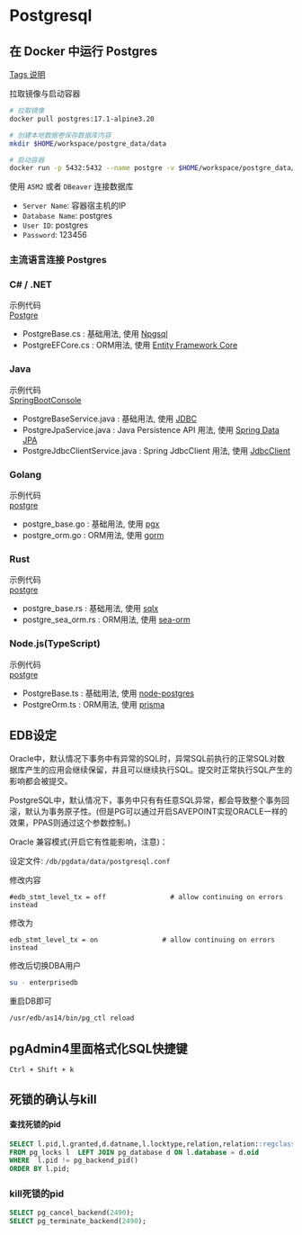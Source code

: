 # Postgresql

## 在 Docker 中运行 Postgres

[Tags 说明](https://github.com/docker-library/docs/blob/master/postgres/README.md)

拉取镜像与启动容器
```bash
# 拉取镜像
docker pull postgres:17.1-alpine3.20

# 创建本地数据卷保存数据库内容
mkdir $HOME/workspace/postgre_data/data

# 启动容器
docker run -p 5432:5432 --name postgre -v $HOME/workspace/postgre_data/data:/var/lib/postgresql/data -e POSTGRES_PASSWORD=123456 -d postgres:17.1-alpine3.20
```

使用 ``A5M2`` 或者 ``DBeaver`` 连接数据库

- ``Server Name``: 容器宿主机的IP
- ``Database Name``: postgres
- ``User ID``: postgres
- ``Password``: 123456

### 主流语言连接 Postgres

### C# / .NET
示例代码  
[Postgre](../Dotnet/dotnet-core-sample/dotnet-console-sample/Postgre/)
- PostgreBase.cs : 基础用法, 使用 [Npgsql](https://www.npgsql.org/doc/index.html)
- PostgreEFCore.cs : ORM用法, 使用 [Entity Framework Core](https://www.npgsql.org/efcore/index.html)

### Java
示例代码  
[SpringBootConsole](../Java/SpringBootConsole/)
- PostgreBaseService.java : 基础用法, 使用 [JDBC](https://jdbc.postgresql.org/documentation/setup/)
- PostgreJpaService.java : Java Persistence API 用法, 使用 [Spring Data JPA](https://spring.io/projects/spring-data-jpa)
- PostgreJdbcClientService.java : Spring JdbcClient 用法, 使用 [JdbcClient](https://docs.spring.io/spring-boot/reference/data/sql.html)

### Golang
示例代码  
[postgre](../Go/GoSampleProject/src/postgre/)
- postgre_base.go : 基础用法, 使用 [pgx](https://github.com/jackc/pgx)
- postgre_orm.go : ORM用法, 使用 [gorm](https://gorm.io/zh_CN/docs/index.html)

### Rust
示例代码  
[postgre](../Go/GoSampleProject/src/postgre/)
- postgre_base.rs : 基础用法, 使用 [sqlx](https://github.com/launchbadge/sqlx)
- postgre_sea_orm.rs : ORM用法, 使用 [sea-orm](https://github.com/SeaQL/sea-orm)

### Node.js(TypeScript)
示例代码  
[postgre](../Web/TSSampleProject/src/postgre/)
- PostgreBase.ts : 基础用法, 使用 [node-postgres](https://github.com/brianc/node-postgres)
- PostgreOrm.ts : ORM用法, 使用 [prisma](https://github.com/prisma/prisma)

## EDB设定
Oracle中，默认情况下事务中有异常的SQL时，异常SQL前执行的正常SQL对数据库产生的应用会继续保留，并且可以继续执行SQL。提交时正常执行SQL产生的影响都会被提交。

PostgreSQL中，默认情况下，事务中只有有任意SQL异常，都会导致整个事务回滚，默认为事务原子性。(但是PG可以通过开启SAVEPOINT实现ORACLE一样的效果，PPAS则通过这个参数控制。)

Oracle 兼容模式(开启它有性能影响，注意)：

设定文件: ``/db/pgdata/data/postgresql.conf``

修改内容
```text
#edb_stmt_level_tx = off                # allow continuing on errors instead
```
修改为
```text
edb_stmt_level_tx = on                # allow continuing on errors instead
```

修改后切换DBA用户
```bash
su - enterprisedb
```
重启DB即可
```bash
/usr/edb/as14/bin/pg_ctl reload
```

## pgAdmin4里面格式化SQL快捷键
``Ctrl + Shift + k``

## 死锁的确认与kill

#### 查找死锁的pid
```sql
SELECT l.pid,l.granted,d.datname,l.locktype,relation,relation::regclass,transactionid,l.mode
FROM pg_locks l  LEFT JOIN pg_database d ON l.database = d.oid
WHERE  l.pid != pg_backend_pid()
ORDER BY l.pid;
```

### kill死锁的pid
```sql
SELECT pg_cancel_backend(2490);
SELECT pg_terminate_backend(2490);
```
